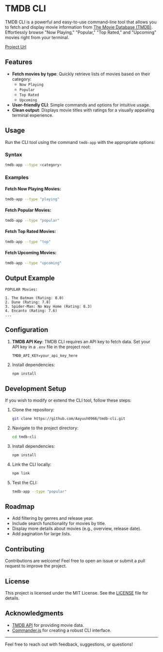 # TMDB CLI

TMDB CLI is a powerful and easy-to-use command-line tool that allows you to fetch and display movie information from [The Movie Database (TMDB)](https://www.themoviedb.org/). Effortlessly browse "Now Playing," "Popular," "Top Rated," and "Upcoming" movies right from your terminal.

[Project Url](https://roadmap.sh/projects/tmdb-cli)


## Features

- **Fetch movies by type**: Quickly retrieve lists of movies based on their category:
  - `Now Playing`
  - `Popular`
  - `Top Rated`
  - `Upcoming`
- **User-friendly CLI**: Simple commands and options for intuitive usage.
- **Clean output**: Displays movie titles with ratings for a visually appealing terminal experience.


## Usage

Run the CLI tool using the command `tmdb-app` with the appropriate options:

### Syntax
```bash
tmdb-app --type <category>
```

### Examples

#### Fetch Now Playing Movies:
```bash
tmdb-app --type "playing"
```

#### Fetch Popular Movies:
```bash
tmdb-app --type "popular"
```

#### Fetch Top Rated Movies:
```bash
tmdb-app --type "top"
```

#### Fetch Upcoming Movies:
```bash
tmdb-app --type "upcoming"
```

## Output Example

```plaintext
POPULAR Movies:

1. The Batman (Rating: 8.0)
2. Dune (Rating: 7.8)
3. Spider-Man: No Way Home (Rating: 8.3)
4. Encanto (Rating: 7.6)
...
```

## Configuration

1. **TMDB API Key**: TMDB CLI requires an API key to fetch data. Set your API key in a `.env` file in the project root:

    ```plaintext
    TMDB_API_KEY=your_api_key_here
    ```

2. Install dependencies:
    ```bash
    npm install
    ```

## Development Setup

If you wish to modify or extend the CLI tool, follow these steps:

1. Clone the repository:
    ```bash
    git clone https://github.com/Aayush0966/tmdb-cli.git
    ```
2. Navigate to the project directory:
    ```bash
    cd tmdb-cli
    ```
3. Install dependencies:
    ```bash
    npm install
    ```
4. Link the CLI locally:
    ```bash
    npm link
    ```
5. Test the CLI:
    ```bash
    tmdb-app --type "popular"
    ```

## Roadmap

- Add filtering by genres and release year.
- Include search functionality for movies by title.
- Display more details about movies (e.g., overview, release date).
- Add pagination for large lists.

## Contributing

Contributions are welcome! Feel free to open an issue or submit a pull request to improve the project.

## License

This project is licensed under the MIT License. See the [LICENSE](LICENSE) file for details.

## Acknowledgments

- [TMDB API](https://developers.themoviedb.org/3/getting-started/introduction) for providing movie data.
- [Commander.js](https://github.com/tj/commander.js/) for creating a robust CLI interface.

---

Feel free to reach out with feedback, suggestions, or questions!

